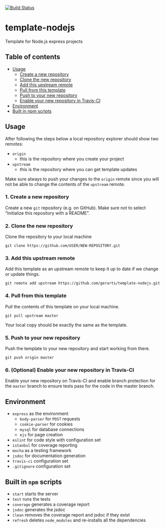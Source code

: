[![Build Status](https://travis-ci.com/gerarts/template-nodejs.svg?token=2x651JxqNnvnUo8ncPuR&branch=master)](https://travis-ci.com/gerarts/template-nodejs)
# template-nodejs
Template for Node.js express projects

## Table of contents
  * [Usage](#usage)
    * [Create a new repository](#1-create-a-new-repository)
    * [Clone the new repository](#2-clone-the-new-repository)
    * [Add this upstream remote](#3-add-this-upstream-remote)
    * [Pull from this template](#4-pull-from-this-template)
    * [Push to your new repository](#5-push-to-your-new-repository)
    * [Enable your new repository in Travis-CI](#6-optional-enable-your-new-repository-in-travis-ci)
  * [Environment](#environment)
  * [Built in npm scripts](#built-in-npm-scripts)

## Usage
After following the steps below a local repository explorer should show two remotes:
- `origin`
	- this is the repository where you create your project
- `upstream`
	- this is the repository where you can get template updates

Make sure always to push your changes to the `origin` remote since you
will not be able to change the contents of the `upstream` remote.

### 1. Create a new repository
Create a new `git` repository (e.g. on GitHub). Make sure not to select
"Initialize this repository with a README".

### 2. Clone the new repository
Clone the repository to your local machine

`git clone https://github.com/USER/NEW-REPOSITORY.git`

### 3. Add this upstream remote
Add this template as an upstream remote to keep it up to date if we
change or update things.

`git remote add upstream https://github.com/gerarts/template-nodejs.git`

### 4. Pull from this template
Pull the contents of this template on your local machine.

`git pull upstream master`

Your local copy should be exactly the same as the template.

### 5. Push to your new repository
Push the template to your new repository and start working from there.

`git push origin master`

### 6. (Optional) Enable your new repository in Travis-CI
Enable your new repository on Travis-CI and enable branch protection for
the `master` branch to ensure tests pass for the code in the master
branch.

## Environment
- `express` as the environment
    - `body-parser` for `POST` requests
    - `cookie-parser` for cookies
    - `mysql` for database connections
    - `ejs` for page creation
- `eslint` for code style with configuration set
- `istanbul` for coverage reporting
- `mocha` as a testing framework
- `jsdoc` for documentation generation
- `travis-ci` configuration set
- `.gitignore` configuration set

## Built in `npm` scripts
- `start` starts the server
- `test` runs the tests
- `coverage` generates a coverage report
- `jsdoc` generates the jsdoc
- `clean` removes the coverage report and jsdoc if they exist
- `refresh` deletes `node_modules` and re-installs all the dependencies
